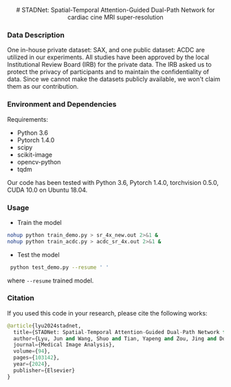 <p align="center"> 
# STADNet: Spatial-Temporal Attention-Guided Dual-Path Network for cardiac cine MRI super-resolution
</p> 


### Data Description
One in-house private dataset: SAX, and one public dataset: ACDC are utilized in our experiments. All studies have been approved by the local Institutional Review Board (IRB) for the private data. The IRB asked us to protect the privacy of participants and to maintain the confidentiality of data. Since we cannot make the  datasets publicly available, we won't claim them as our contribution. 


### Environment and Dependencies
Requirements:
* Python 3.6
* Pytorch 1.4.0 
* scipy
* scikit-image
* opencv-python
* tqdm

Our code has been tested with Python 3.6, Pytorch 1.4.0, torchvision 0.5.0, CUDA 10.0 on Ubuntu 18.04.


### Usage

- Train the model
```bash
nohup python train_demo.py > sr_4x_new.out 2>&1 &
nohup python train_acdc.py > acdc_sr_4x.out 2>&1 &
```

- Test the model
```bash
 python test_demo.py --resume ' '
```
where
`--resume`  trained model. 

### Citation
If you used this code in your research, please cite the following works:
```python
@article{lyu2024stadnet,
  title={STADNet: Spatial-Temporal Attention-Guided Dual-Path Network for cardiac cine MRI super-resolution},
  author={Lyu, Jun and Wang, Shuo and Tian, Yapeng and Zou, Jing and Dong, Shunjie and Wang, Chengyan and Aviles-Rivero, Angelica I and Qin, Jing},
  journal={Medical Image Analysis},
  volume={94},
  pages={103142},
  year={2024},
  publisher={Elsevier}
}
```


